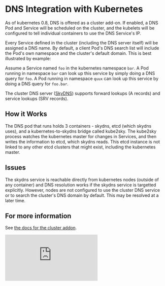 # DNS Integration with Kubernetes

As of kubernetes 0.8, DNS is offered as a cluster add-on.  If enabled, a DNS
Pod and Service will be scheduled on the cluster, and the kubelets will be
configured to tell individual containers to use the DNS Service's IP.

Every Service defined in the cluster (including the DNS server itself) will be
assigned a DNS name.  By default, a client Pod's DNS search list will
include the Pod's own namespace and the cluster's default domain.  This is best
illustrated by example:

Assume a Service named `foo` in the kubernetes namespace `bar`.  A Pod running
in namespace `bar` can look up this service by simply doing a DNS query for
`foo`.  A Pod running in namespace `quux` can look up this service by doing a
DNS query for `foo.bar`.

The cluster DNS server ([SkyDNS](https://github.com/skynetservices/skydns))
supports forward lookups (A records) and service lookups (SRV records).

## How it Works

The DNS pod that runs holds 3 containers - skydns, etcd (which skydns uses),
and a kubernetes-to-skydns bridge called kube2sky.  The kube2sky process
watches the kubernetes master for changes in Services, and then writes the
information to etcd, which skydns reads.  This etcd instance is not linked to
any other etcd clusters that might exist, including the kubernetes master.

## Issues

The skydns service is reachable directly from kubernetes nodes (outside
of any container) and DNS resolution works if the skydns service is targetted
explicitly. However, nodes are not configured to use the cluster DNS service or
to search the cluster's DNS domain by default.  This may be resolved at a later
time.

## For more information

See [the docs for the cluster addon](../cluster/addons/dns/README.md).


[![Analytics](https://kubernetes-site.appspot.com/UA-36037335-10/GitHub/docs/dns.md?pixel)]()
